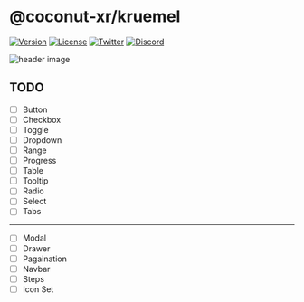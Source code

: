 # @coconut-xr/kruemel

[![Version](https://img.shields.io/npm/v/@coconut-xr/kruemel?style=flat-square)](https://npmjs.com/package/@coconut-xr/kruemel)
[![License](https://img.shields.io/github/license/coconut-xr/kruemel.svg?style=flat-square)](https://github.com/coconut-xr/kruemel/blob/master/LICENSE)
[![Twitter](https://img.shields.io/twitter/follow/coconut_xr?style=flat-square)](https://twitter.com/coconut_xr)
[![Discord](https://img.shields.io/discord/1087727032240185424?style=flat-square&label=discord)](https://discord.gg/RbyaXJJaJM)

![header image](./images/kruemel-header.jpg)

## TODO

- [ ] Button
- [ ] Checkbox
- [ ] Toggle
- [ ] Dropdown
- [ ] Range
- [ ] Progress
- [ ] Table
- [ ] Tooltip
- [ ] Radio
- [ ] Select
- [ ] Tabs
---------------
- [ ] Modal
- [ ] Drawer
- [ ] Pagaination
- [ ] Navbar
- [ ] Steps
- [ ] Icon Set